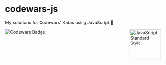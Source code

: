 # codewars-js
My solutions for Codewars' Katas using JavaScript :guitar:

<a href="https://standardjs.com" style="float: right; padding: 0 0 20px 20px;"><img src="https://cdn.rawgit.com/feross/standard/master/sticker.svg" alt="JavaScript Standard Style" width="100" align="right"></a>

![Codewars Badge](https://www.codewars.com/users/nhsz/badges/small)
